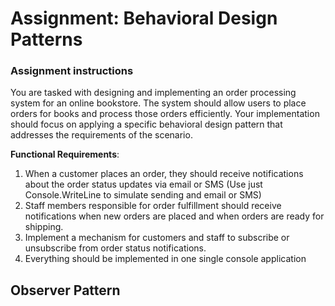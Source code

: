 # Assignment: Behavioral Design Patterns
### Assignment instructions

You are tasked with designing and implementing an order processing system for an online bookstore. The system should allow users to place orders for books and process those orders efficiently. Your implementation should focus on applying a specific behavioral design pattern that addresses the requirements of the scenario.

**Functional Requirements**:
1. When a customer places an order, they should receive notifications about the order status updates via email or SMS (Use just Console.WriteLine to simulate sending and email or SMS)
2. Staff members responsible for order fulfillment should receive notifications when new orders are placed and when orders are ready for shipping.
3. Implement a mechanism for customers and staff to subscribe or unsubscribe from order status notifications.
4. Everything should be implemented in one single console application

## Observer Pattern